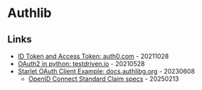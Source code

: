 # Authlib

## Links

* [ID Token and Access Token: auth0.com](https://auth0.com/blog/id-token-access-token-what-is-the-difference/) - 20211028
* [OAuth2 in python: testdriven.io](https://testdriven.io/blog/oauth-python/) - 20210528
* [Starlet OAuth Client Example: docs.authlibg.org](https://docs.authlib.org/en/latest/client/starlette.html?highlight=server_metadata_url#starlette-openid-connect) - 20230608
  * [OpenID Connect Standard Claim specs](https://openid.net/specs/openid-connect-core-1_0.html#StandardClaims) - 20250213
